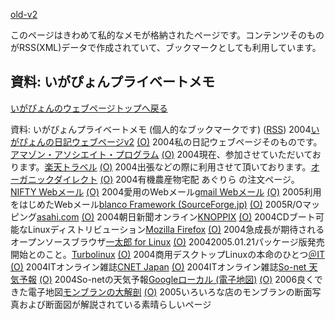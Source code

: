 [old-v2](memoprivate-orig.html)

このページはきわめて私的なメモが格納されたページです。コンテンツそのものがRSS(XML)データで作成されていて、ブックマークとしても利用しています。

## 資料: いがぴょんプライベートメモ




[いがぴょんのウェブページトップへ戻る](../../index.html)








資料: いがぴょんプライベートメモ (個人的なブックマークです) ([RSS](memoprivate.xml)) 2004[いがぴょんの日記ウェブページv2](http://homepage2.nifty.com/igat/igapyon/diary/index.html) [(O)](http://homepage2.nifty.com/igat/igapyon/diary/index.html) 2004私の日記ウェブページそのものです。[アマゾン・アソシエイト・プログラム](http://www.amazon.co.jp/exec/obidos/subst/associates/join/associates.html/ref=mk_as_h_3_1/249-2834003-1474760) [(O)](http://www.amazon.co.jp/exec/obidos/subst/associates/join/associates.html/ref=mk_as_h_3_1/249-2834003-1474760) 2004現在、参加させていただいております。[楽天トラベル](http://www.mytrip.net/) [(O)](http://www.mytrip.net/) 2004出張などの際に利用させて頂いております。[オーガニックダイレクト](http://od1.pofa.jp/ec/frame.nsf) [(O)](http://od1.pofa.jp/ec/frame.nsf) 2004有機農産物宅配 あぐりら の注文ページ。[NIFTY Webメール](http://www.nifty.com/cgi-bin/cl?top1?https://enter.nifty.com/webmail) [(O)](http://www.nifty.com/cgi-bin/cl?top1?https://enter.nifty.com/webmail) 2004愛用のWebメール[gmail Webメール](http://gmail.google.com/gmail) [(O)](http://gmail.google.com/gmail) 2005利用をはじめたWebメール[blanco Framework (SourceForge.jp)](http://sourceforge.jp/projects/blancofw/) [(O)](http://sourceforge.jp/projects/blancofw/) 2005R/Oマッピング[asahi.com](http://www.asahi.com/) [(O)](http://www.asahi.com/) 2004朝日新聞オンライン[KNOPPIX](http://unit.aist.go.jp/itri/knoppix/) [(O)](http://unit.aist.go.jp/itri/knoppix/) 2004CDブート可能なLinuxディストリビューション[Mozilla Firefox](http://www.mozilla-japan.org/products/firefox/) [(O)](http://www.mozilla-japan.org/products/firefox/) 2004急成長が期待されるオープンソースブラウザ[一太郎 for Linux](http://www.justsystem.co.jp/software/dt/tarolx/) [(O)](http://www.justsystem.co.jp/software/dt/tarolx/) 20042005.01.21パッケージ版発売開始とのこと。[Turbolinux](http://www.turbolinux.co.jp/) [(O)](http://www.turbolinux.co.jp/) 2004商用デスクトップLinuxの本命のひとつ[＠IT](http://www.atmarkit.co.jp/) [(O)](http://www.atmarkit.co.jp/) 2004ITオンライン雑誌[CNET Japan](http://japan.cnet.com/) [(O)](http://japan.cnet.com/) 2004ITオンライン雑誌[So-net 天気予報](http://www.so-net.ne.jp/weather/) [(O)](http://www.so-net.ne.jp/weather/) 2004So-netの天気予報[Googleローカル (電子地図)](http://maps.google.co.jp/) [(O)](http://maps.google.co.jp/) 2006良くできた電子地図[モンブランの大解剖](http://minozi.s21.xrea.com/kuri/monzua.html) [(O)](http://minozi.s21.xrea.com/kuri/monzua.html) 2005いろいろな店のモンブランの断面写真および断面図が解説されている素晴らしいページ